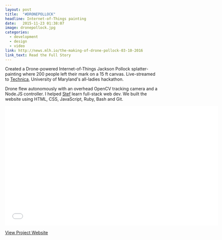 ```yaml
---
layout: post
title:  "#DRONEPOLLOCK"
headline: Internet-of-Things painting
date:   2015-11-23 01:38:07
image: dronepollock.jpg
categories:
  - development
  - design
  - video
link: http://news.mlh.io/the-making-of-drone-pollock-03-10-2016
link_text: Read the Full Story
---
```

Created a Drone-powered Internet-of-Things Jackson Pollock splatter-painting where 200 people left their mark on a 15 ft canvas. Live-streamed to [Technica](http://gotechnica.org), University of Maryland's all-ladies hackathon.

Drone flew autonomously with an overhead OpenCV tracking camera and a Node.JS controller. I helped [Stef](http://stefcohen.com/) learn full-stack web dev. We built the website using HTML, CSS, JavaScript, Ruby, Bash and Git.

<p class="center"><iframe width="696" height="392" src="//player.vimeo.com/video/152479854" frameborder="0" allowfullscreen></iframe></p>

<a href="http://drone.gotechnica.org" class="button secondary" target="_blank">View Project Website</a>
